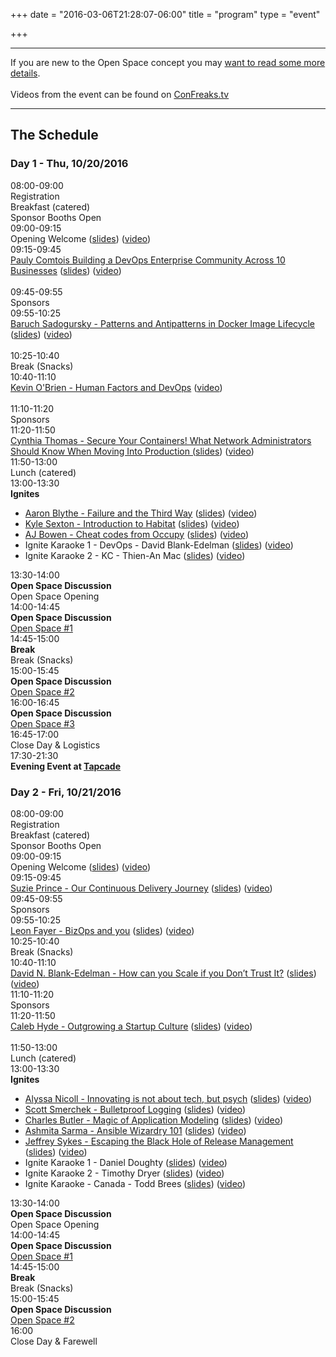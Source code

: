 +++
date = "2016-03-06T21:28:07-06:00"
title = "program"
type = "event"

+++

<div class = "row">
  <div class = "col-md-12">
    <hr />
    If you are new to the Open Space concept you may <a href="/pages/open-space-format">want to read some more details</a>. <br> <br>
    Videos from the event can be found on <a href="https://confreaks.tv/events/devopsdayskansascity2016">ConFreaks.tv</a>
    <hr />
  </div>
</div>

<div class = "row">
  <div class = "col-md-12 col-md-offset-4">
    <h2>The Schedule</h2>
  </div>
</div>

<div class = "row">
  <div class = "col-md-6">
    <div class = "row">
      <div class = "col-md-12">
        <h3>Day 1 - Thu, 10/20/2016</h3>
      </div>
    </div>
    <!-- this div is repeated for each timeslot -->
    <div class = "row">
      <div class = "col-md-4">
        <time>08:00-09:00</time>
      </div>
      <div class = "col-md-6 box">
        Registration <br>
        Breakfast (catered) <br>
        Sponsor Booths Open
      </div>
    </div> <!-- end timeslot div -->
    <!-- this div is repeated for each timeslot -->
    <div class = "row">
      <div class = "col-md-4">
        <time>09:00-09:15</time>
      </div>
      <div class = "col-md-6 box">
        Opening Welcome (<a href="https://drive.google.com/open?id=0Bz33o_Xkz6GYTlBhcDRKeW80anc">slides</a>) (<a href="http://youtu.be/vTPElcrSDHk?a">video</a>)
      </div>
    </div> <!-- end timeslot div -->
    <!-- this div is repeated for each timeslot -->
    <div class = "row">
      <div class = "col-md-4">
        <time>09:15-09:45</time>
      </div>
      <div class = "col-md-6 box">
        <a href="/events/2016-kansascity/program/pauly-comtois">Pauly Comtois  Building a DevOps Enterprise Community Across 10 Businesses</a> (<a href="https://drive.google.com/open?id=0Bz33o_Xkz6GYU25pNmlTRzJHVzA">slides</a>) (<a href="https://confreaks.tv/videos/devopsdayskansascity2016-building-a-devops-enterprise-community-across-10-businesses">video</a>)<br /><br />
      </div>
    </div> <!-- end timeslot div -->
    <!-- this div is repeated for each timeslot -->
    <div class = "row">
      <div class = "col-md-4">
        <time>09:45-09:55</time>
      </div>
      <div class = "col-md-6 box">
        Sponsors
      </div>
    </div> <!-- end timeslot div -->
    <!-- this div is repeated for each timeslot -->
    <div class = "row">
      <div class = "col-md-4">
        <time>09:55-10:25</time>
      </div>
      <div class = "col-md-6 box">
        <a href="/events/2016-kansascity/program/baruch-sadogursky">Baruch Sadogursky - Patterns and Antipatterns in Docker Image Lifecycle</a> (<a href="https://drive.google.com/open?id=0BxT4IOU-1YayZ3VMUVRlUVI4R1k">slides</a>) (<a href="https://confreaks.tv/videos/devopsdayskansascity2016-docker-container-lifecycles-problem-or-opportunity">video</a>)<br /><br />
      </div>
    </div> <!-- end timeslot div -->
    <!-- this div is repeated for each timeslot -->
    <div class = "row">
      <div class = "col-md-4">
        <time>10:25-10:40</time>
      </div>
      <div class = "col-md-6 box">
        Break (Snacks)
      </div>
    </div> <!-- end timeslot div -->
    <!-- this div is repeated for each timeslot -->
    <div class = "row">
      <div class = "col-md-4">
        <time>10:40-11:10</time>
      </div>
      <div class = "col-md-6 box">
        <a href="/events/2016-kansascity/program/kevin-obrien">Kevin O'Brien - Human Factors and DevOps</a> (<a href="https://confreaks.tv/videos/devopsdayskansascity2016-human-factors-and-devops">video</a>)<br /><br />
      </div>
    </div> <!-- end timeslot div -->
    <!-- this div is repeated for each timeslot -->
    <div class = "row">
      <div class = "col-md-4">
        <time>11:10-11:20</time>
      </div>
      <div class = "col-md-6 box">
        Sponsors
      </div>
    </div> <!-- end timeslot div -->
    <!-- this div is repeated for each timeslot -->
    <div class = "row">
      <div class = "col-md-4">
        <time>11:20-11:50</time>
      </div>
      <div class = "col-md-6 box">
        <a href="/events/2016-kansascity/program/cynthia-thomas">Cynthia Thomas - Secure Your Containers! What Network Administrators Should Know When Moving Into Production (<a href="http://www.slideshare.net/techcet/secure-your-containers-what-network-admins-should-know-when-moving-into-production">slides</a>) (<a href="https://confreaks.tv/videos/devopsdayskansascity2016-secure-your-containers-what-network-administrators-should-know-when-moving-into-production">video</a>)</a>
      </div>
    </div> <!-- end timeslot div -->
    <!-- this div is repeated for each timeslot -->
    <div class = "row">
      <div class = "col-md-4">
        <time>11:50-13:00</time>
      </div>
      <div class = "col-md-6 box">
        Lunch (catered)
      </div>
    </div> <!-- end timeslot div -->
    <!-- this div is repeated for each timeslot -->
    <div class = "row">
      <div class = "col-md-4">
        <time>13:00-13:30</time>
      </div>
      <div class = "col-md-6 box">
        <strong>Ignites</strong>
        <ul>
          <li><a href="/events/2016-kansascity/program/aaron-blythe">Aaron Blythe - Failure and the Third Way</a> (<a href="https://drive.google.com/open?id=0Bz33o_Xkz6GYRjhsYTlxS3pSQnc">slides</a>) (<a href="https://confreaks.tv/videos/devopsdayskansascity2016-ignite-failure-and-the-third-way">video</a>)</li>
          <li><a href="/events/2016-kansascity/program/kyle-sexton">Kyle Sexton - Introduction to Habitat</a> (<a href="https://drive.google.com/open?id=0Bz33o_Xkz6GYek1yNEdPcVBPRDg">slides</a>) (<a href="https://confreaks.tv/videos/devopsdayskansascity2016-ignite-introduction-to-habitat">video</a>)</li>
          <li><a href="/events/2016-kansascity/program/aj-bowen">AJ Bowen - Cheat codes from Occupy</a> (<a href="https://drive.google.com/open?id=0Bz33o_Xkz6GYaUdzZURNS2tVZDg">slides</a>) (<a href="https://confreaks.tv/videos/devopsdayskansascity2016-ignite-cheat-codes-from-occupy">video</a>)</li>
          <li>Ignite Karaoke 1 - DevOps - David Blank-Edelman (<a href="https://drive.google.com/open?id=0Bz33o_Xkz6GYRHpCdjl1Y3ZmY1E">slides</a>) (<a href="https://confreaks.tv/videos/devopsdayskansascity2016-ignite-karaoke-1-devops">video</a>)</li>
          <li>Ignite Karaoke 2 - KC - Thien-An Mac (<a href="https://drive.google.com/open?id=0Bz33o_Xkz6GYZ1VtX0E1aHhvWGM">slides</a>) (<a href="https://confreaks.tv/videos/devopsdayskansascity2016-ignite-karaoke-2-kc">video</a>)</li>
        </ul>
      </div>
    </div> 
    <div class = "row">
      <div class = "col-md-4">
        <time>13:30-14:00</time>
      </div>
      <div class = "col-md-6 box">
        <strong>Open Space Discussion</strong><br />
        Open Space Opening
      </div>
    </div> <!-- end timeslot div -->
    <!-- this div is repeated for each timeslot -->
    <div class = "row">
      <div class = "col-md-4">
        <time>14:00-14:45</time>
      </div>
      <div class = "col-md-6 box">
        <strong>Open Space Discussion</strong><br />
        <a href="/pages/open-space-format"> Open Space #1 </a>
      </div>
    </div> <!-- end timeslot div -->
    <!-- this div is repeated for each timeslot -->
    <div class = "row">
      <div class = "col-md-4">
        <time>14:45-15:00</time>
      </div>
      <div class = "col-md-6 box">
        <strong>Break</strong><br />
        Break (Snacks)
      </div>
    </div> <!-- end timeslot div -->
    <!-- this div is repeated for each timeslot -->
    <div class = "row">
      <div class = "col-md-4">
        <time>15:00-15:45</time>
      </div>
      <div class = "col-md-6 box">
        <strong>Open Space Discussion</strong><br />
        <a href="/pages/open-space-format"> Open Space #2 </a>
      </div>
    </div> <!-- end timeslot div -->
    <!-- this div is repeated for each timeslot -->
    <div class = "row">
      <div class = "col-md-4">
        <time>16:00-16:45</time>
      </div>
      <div class = "col-md-6 box">
        <strong>Open Space Discussion</strong><br />
        <a href="/pages/open-space-format"> Open Space #3 </a>
      </div>
    </div> <!-- end timeslot div -->
    <!-- this div is repeated for each timeslot -->
    <div class = "row">
      <div class = "col-md-4">
        <time>16:45-17:00</time>
      </div>
      <div class = "col-md-6 box">
        Close Day &amp; Logistics
      </div>
    </div> <!-- end timeslot div -->
    <!-- this div is repeated for each timeslot -->
    <div class = "row">
      <div class = "col-md-4">
        <time>17:30-21:30</time>
      </div>
      <div class = "col-md-6 box">
        <strong>Evening Event at <a href="http://screenland.com/tapcade-at-crossroads/">Tapcade</a></strong>
      </div>
    </div> <!-- end timeslot div -->






  </div><!-- end day 1 -->
  <div class = "col-md-6">
    <div class = "row">
      <div class = "col-md-12">
        <h3>Day 2 - Fri, 10/21/2016</h3>
      </div>
    </div>
    <!-- this div is repeated for each timeslot -->
    <div class = "row">
      <div class = "col-md-4">
        <time>08:00-09:00</time>
      </div>
      <div class = "col-md-6 box">
        Registration <br>
        Breakfast (catered) <br>
        Sponsor Booths Open
      </div>
    </div> <!-- end timeslot div -->
    <!-- this div is repeated for each timeslot -->
    <div class = "row">
      <div class = "col-md-4">
        <time>09:00-09:15</time>
      </div>
      <div class = "col-md-6 box">
        Opening Welcome (<a href="https://drive.google.com/open?id=0Bz33o_Xkz6GYU2ZQb282Sk5kdHM">slides</a>) (<a href="http://youtu.be/3BYW1Q0Fz-0?a">video</a>) 
      </div>
    </div> <!-- end timeslot div -->
    <!-- this div is repeated for each timeslot -->
    <div class = "row">
      <div class = "col-md-4">
        <time>09:15-09:45</time>
      </div>
      <div class = "col-md-6 box">
        <a href="/events/2016-kansascity/program/suzie-prince">Suzie Prince - Our Continuous Delivery Journey</a>
        (<a href="https://speakerdeck.com/suziejprince/our-continuous-delivery-journey">slides</a>) (<a href="https://confreaks.tv/videos/devopsdayskansascity2016-our-continuous-delivery-journey">video</a>)
      </div>
    </div> <!-- end timeslot div -->
    <!-- this div is repeated for each timeslot -->
    <div class = "row">
      <div class = "col-md-4">
        <time>09:45-09:55</time>
      </div>
      <div class = "col-md-6 box">
        Sponsors
      </div>
    </div> <!-- end timeslot div -->
    <!-- this div is repeated for each timeslot -->
    <div class = "row">
      <div class = "col-md-4">
        <time>09:55-10:25</time>
      </div>
      <div class = "col-md-6 box">
         <a href="/events/2016-kansascity/program/leon-fayer">Leon Fayer - BizOps and you</a>
         (<a href="http://www.slideshare.net/LeonFayer1/bizops-and-you">slides</a>) (<a href="https://confreaks.tv/videos/devopsdayskansascity2016-bizops-and-you">video</a>)
      </div>
    </div> <!-- end timeslot div -->
    <!-- this div is repeated for each timeslot -->
    <div class = "row">
      <div class = "col-md-4">
        <time>10:25-10:40</time>
      </div>
      <div class = "col-md-6 box">
        Break (Snacks)
      </div>
    </div> <!-- end timeslot div -->
    <!-- this div is repeated for each timeslot -->
    <div class = "row">
      <div class = "col-md-4">
        <time>10:40-11:10</time>
      </div>
      <div class = "col-md-6 box">
        <a href="/events/2016-kansascity/program/david-blank-edelman">David N. Blank-Edelman - How can you Scale if you Don’t Trust It?</a> (<a href="https://drive.google.com/open?id=0Bz33o_Xkz6GYYnRXRzhLSlpydG8">slides</a>) (<a href="https://confreaks.tv/videos/devopsdayskansascity2016-how-can-you-scale-if-you-don-t-trust-it">video</a>)
      </div>
    </div> <!-- end timeslot div -->
    <!-- this div is repeated for each timeslot -->
    <div class = "row">
      <div class = "col-md-4">
        <time>11:10-11:20</time>
      </div>
      <div class = "col-md-6 box">
        Sponsors
      </div>
    </div> <!-- end timeslot div -->
    <!-- this div is repeated for each timeslot -->
    <div class = "row">
      <div class = "col-md-4">
        <time>11:20-11:50</time>
      </div>
      <div class = "col-md-6 box">
        <a href="/events/2016-kansascity/program/caleb-hyde">Caleb Hyde - Outgrowing a Startup Culture</a> (<a href="https://drive.google.com/open?id=0Bz33o_Xkz6GYYnFXT3FaaVFoUUU">slides</a>) (<a href="https://confreaks.tv/videos/devopsdayskansascity2016-outgrowing-a-startup-culture">video</a>)<br /><br />
     </div>
    </div> <!-- end timeslot div -->
    <!-- this div is repeated for each timeslot -->
    <div class = "row">
      <div class = "col-md-4">
        <time>11:50-13:00</time>
      </div>
      <div class = "col-md-6 box">
        Lunch (catered)
      </div>
    </div> <!-- end timeslot div -->
    <!-- this div is repeated for each timeslot -->
    <div class = "row">
      <div class = "col-md-4">
        <time>13:00-13:30</time>
      </div>
      <div class = "col-md-6 box">
        <strong>Ignites</strong>
        <ul>
          <li><a href="/events/2016-kansascity/program/alyssa-nicoll">Alyssa Nicoll - Innovating is not about tech, but psych</a> (<a href="https://drive.google.com/open?id=0Bz33o_Xkz6GYM2UtR096NU1KM1k">slides</a>) (<a href="https://confreaks.tv/videos/devopsdayskansascity2016-ignite-innovating-is-not-about-tech-but-psych">video</a>)</li>
          <li><a href="/events/2016-kansascity/program/scott-smerchek">Scott Smerchek - Bulletproof Logging</a> (<a href="https://drive.google.com/open?id=0Bz33o_Xkz6GYUGNrbDdROEhSVm8">slides</a>) (<a href="https://confreaks.tv/videos/devopsdayskansascity2016-ignite-bulletproof-logging">video</a>)</li>
          <li><a href="/events/2016-kansascity/program/charles-butler">Charles Butler - Magic of Application Modeling</a> (<a href="https://drive.google.com/open?id=0Bz33o_Xkz6GYeGlYVU9YclFERjQ">slides</a>) (<a href="https://confreaks.tv/videos/devopsdayskansascity2016-ignite-magic-of-application-modeling">video</a>)</li>
          <li><a href="/events/2016-kansascity/program/ashmita-sarma">Ashmita Sarma - Ansible Wizardry 101</a> (<a href="https://drive.google.com/open?id=0Bz33o_Xkz6GYczVWcjc2c3p1R3c">slides</a>) (<a href="https://confreaks.tv/videos/devopsdayskansascity2016-ignite-ansible-wizardry-101">video</a>)</li>
          <li><a href="/events/2016-kansascity/program/jeffrey-sykes">Jeffrey Sykes - Escaping the Black Hole of Release Management</a> (<a href="https://drive.google.com/open?id=0Bz33o_Xkz6GYYVNCU2J4TkVPM0U">slides</a>) (<a href="https://confreaks.tv/videos/devopsdayskansascity2016-ignite-escaping-the-black-hole-of-release-management">video</a>)</li>
          <li>Ignite Karaoke 1 - Daniel Doughty (<a href="https://drive.google.com/open?id=0B-Ji7HiXj6xPT2U0Q2dJS3JaOEE">slides</a>) (<a href="https://www.youtube.com/watch?v=v_1Jbed_Le0&list=PLE7tQUdRKcybhZsL8yLODmpwBmerptnqu&index=22">video</a>)</li>
          <li>Ignite Karaoke 2 - Timothy Dryer (<a href="https://drive.google.com/open?id=0B-Ji7HiXj6xPMXd2WWhwZzhLM1U">slides</a>) (<a href="https://confreaks.tv/videos/devopsdayskansascity2016-ignite-karaoke-2">video</a>)</li>
          <li>Ignite Karaoke - Canada - Todd Brees (<a href="https://drive.google.com/open?id=0B-Ji7HiXj6xPcEE1U0IyR2IwVGc">slides</a>) (<a href="https://confreaks.tv/videos/devopsdayskansascity2016-ignite-karaoke-canada">video</a>)</li>
        </ul>
      </div>
    </div> 
    <div class = "row">
      <div class = "col-md-4">
        <time>13:30-14:00</time>
      </div>
      <div class = "col-md-6 box">
        <strong>Open Space Discussion</strong><br />
        Open Space Opening
      </div>
    </div> <!-- end timeslot div -->
    <!-- this div is repeated for each timeslot -->
    <div class = "row">
      <div class = "col-md-4">
        <time>14:00-14:45</time>
      </div>
      <div class = "col-md-6 box">
        <strong>Open Space Discussion</strong><br />
        <a href="/pages/open-space-format"> Open Space #1 </a>
      </div>
    </div> <!-- end timeslot div -->
    <!-- this div is repeated for each timeslot -->
    <div class = "row">
      <div class = "col-md-4">
        <time>14:45-15:00</time>
      </div>
      <div class = "col-md-6 box">
        <strong>Break</strong><br />
        Break (Snacks)
      </div>
    </div> <!-- end timeslot div -->
    <!-- this div is repeated for each timeslot -->
    <div class = "row">
      <div class = "col-md-4">
        <time>15:00-15:45</time>
      </div>
      <div class = "col-md-6 box">
        <strong>Open Space Discussion</strong><br />
        <a href="/pages/open-space-format"> Open Space #2 </a>
      </div>
    </div> <!-- end timeslot div -->
    <div class = "row">
      <div class = "col-md-4">
        <time>16:00</time>
      </div>
      <div class = "col-md-6 box">
        Close Day &amp; Farewell
      </div>
    </div> <!-- end timeslot div -->
  </div><!-- end day 2 -->
</div>
